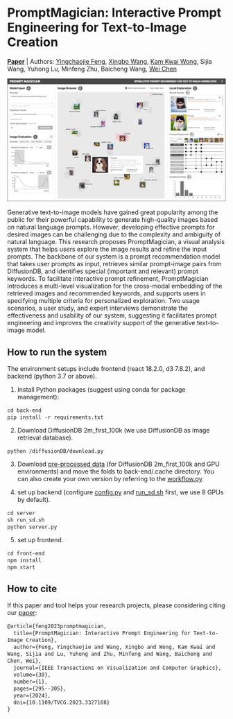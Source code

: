 # PromptMagician: Interactive Prompt Engineering for Text-to-Image Creation

[**Paper**](https://arxiv.org/abs/2307.09036) | Authors: [Yingchaojie Feng](https://yingchaojiefeng.github.io/), [Xingbo Wang](https://andy-xingbowang.com/), [Kam Kwai Wong](https://jasonwong.vision/), Sijia Wang, Yuhong Lu, Minfeng Zhu, Baicheng Wang, [Wei Chen](http://www.cad.zju.edu.cn/home/chenwei/)

![](figures/Teaser.jpg)

Generative text-to-image models have gained great popularity among the public for their powerful capability to generate high-quality images based on natural language prompts. However, developing effective prompts for desired images can be challenging due to the complexity and ambiguity of natural language. This research proposes PromptMagician, a visual analysis system that helps users explore the image results and refine the input prompts. The backbone of our system is a prompt recommendation model that takes user prompts as input, retrieves similar prompt-image pairs from DiffusionDB, and identifies special (important and relevant) prompt keywords. To facilitate interactive prompt refinement, PromptMagician introduces a multi-level visualization for the cross-modal embedding of the retrieved images and recommended keywords, and supports users in specifying multiple criteria for personalized exploration. Two usage scenarios, a user study, and expert interviews demonstrate the effectiveness and usability of our system, suggesting it facilitates prompt engineering and improves the creativity support of the generative text-to-image model.

## How to run the system

The environment setups include frontend (react 18.2.0, d3 7.8.2), and backend (python 3.7 or above).

1. Install Python packages (suggest using conda for package management):

```
cd back-end
pip install -r requirements.txt
```

2. Download DiffusionDB 2m_first_100k (we use DiffusionDB as image retrieval database).

```
python /diffusionDB/download.py
```

3. Download [pre-processed data](https://drive.google.com/drive/folders/1QO_x7irfRAOgdPO8FYMZL-CZ4vlGveqJ?usp=sharing) (for DiffusionDB 2m_first_100k and GPU environments) and move the folds to back-end/.cache directory. You can also create your own version by referring to the [workflow.py](https://github.com/YingchaojieFeng/PromptMagician/blob/main/back-end/server/workflow.py).

4. set up backend (configure [config.py](https://github.com/YingchaojieFeng/PromptMagician/blob/main/back-end/server/config.py) and [run_sd.sh](https://github.com/YingchaojieFeng/PromptMagician/blob/main/back-end/server/run_sd.sh) first, we use 8 GPUs by default).

```
cd server
sh run_sd.sh
python server.py
```

5. set up frontend.

```
cd front-end
npm install
npm start
```

## How to cite

If this paper and tool helps your research projects, please considering citing our [paper](https://arxiv.org/abs/2307.09036):

```
@article{feng2023promptmagician,
  title={PromptMagician: Interactive Prompt Engineering for Text-to-Image Creation},
  author={Feng, Yingchaojie and Wang, Xingbo and Wong, Kam Kwai and Wang, Sijia and Lu, Yuhong and Zhu, Minfeng and Wang, Baicheng and Chen, Wei},
  journal={IEEE Transactions on Visualization and Computer Graphics},
  volume={30},
  number={1},
  pages={295--305},
  year={2024},
  doi={10.1109/TVCG.2023.3327168}
}
```